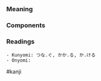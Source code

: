 ### Meaning



### Components



### Readings

```
- Kunyomi: つな.ぐ, かか.る, か.ける
- Onyomi: 
```

#kanji